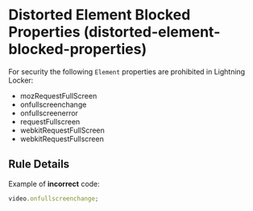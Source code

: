 # Distorted Element Blocked Properties (distorted-element-blocked-properties)

For security the following `Element` properties are prohibited in Lightning Locker:
-   mozRequestFullScreen
-   onfullscreenchange
-   onfullscreenerror
-   requestFullscreen
-   webkitRequestFullScreen
-   webkitRequestFullscreen

## Rule Details

Example of **incorrect** code:

```js
video.onfullscreenchange;
```
